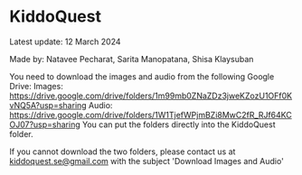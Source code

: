 # KiddoQuest

Latest update: 12 March 2024

Made by: Natavee Pecharat, Sarita Manopatana, Shisa Klaysuban 

You need to download the images and audio from the following Google Drive:
Images: https://drive.google.com/drive/folders/1m99mb0ZNaZDz3jweKZozU1OFf0KvNQ5A?usp=sharing
Audio: https://drive.google.com/drive/folders/1W1TjefWPjmBZi8MwC2fR_RJf64KCOJ07?usp=sharing
You can put the folders directly into the KiddoQuest folder.

If you cannot download the two folders, please contact us at kiddoquest.se@gmail.com with the subject 'Download Images and Audio'
